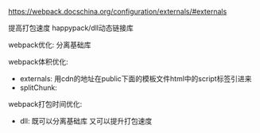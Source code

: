 https://webpack.docschina.org/configuration/externals/#externals

提高打包速度 happypack/dll动态链接库

webpack优化: 分离基础库


webpack体积优化:
   - externals: 用cdn的地址在public下面的模板文件html中的script标签引进来
   - splitChunk:

webpack打包时间优化:
   - dll: 既可以分离基础库 又可以提升打包速度